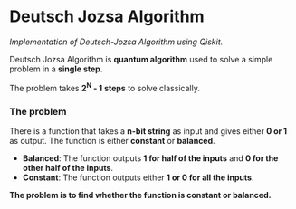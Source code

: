 # Deutsch Jozsa Algorithm

_Implementation of Deutsch-Jozsa Algorithm using Qiskit._

Deutsch Jozsa Algorithm is **quantum algorithm** used to solve a simple problem in a **single step**. 

The problem takes **2<sup>N</sup> - 1 steps** to solve classically.

### The problem

There is a function that takes a **n-bit string** as input and gives either **0 or 1** as output. The function is either **constant** or **balanced**.
- **Balanced**:  The function outputs **1 for half of the inputs** and **0 for the other half of the inputs**.
- **Constant**: The function outputs either **1 or 0 for all the inputs**.

**The problem is to find whether the function is constant or balanced.**
